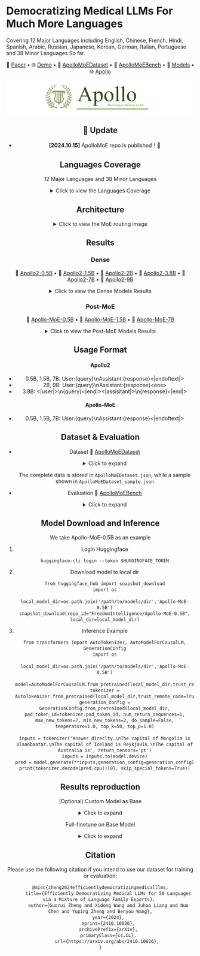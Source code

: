 # Democratizing Medical LLMs For Much More Languages

Covering 12 Major Languages including English, Chinese, French, Hindi, Spanish, Arabic, Russian, Japanese, Korean, German, Italian, Portuguese and 38 Minor Languages So far.
<center>



<p align="center">
   📃 <a href="https://arxiv.org/abs/2410.10626" target="_blank">Paper</a> • 🌐 <a href="" target="_blank">Demo</a> • 🤗 <a href="https://huggingface.co/datasets/FreedomIntelligence/ApolloMoEDataset" target="_blank">ApolloMoEDataset</a> • 🤗 <a href="https://huggingface.co/datasets/FreedomIntelligence/ApolloMoEBench" target="_blank">ApolloMoEBench</a>  • 🤗 <a href="https://huggingface.co/collections/FreedomIntelligence/apollomoe-and-apollo2-670ddebe3bb1ba1aebabbf2c" target="_blank">Models</a> • 🌐 <a href="https://github.com/FreedomIntelligence/Apollo" target="_blank">Apollo</a>
</p>

![Apollo](assets/apollo_medium_final.png)

## 🌈 Update

* **[2024.10.15]** ApolloMoE repo is published！🎉


## Languages Coverage
12 Major Languages and 38 Minor Languages

<details>
  <summary>Click to view the Languages Coverage</summary>
   
   ![ApolloMoE](assets/languages.png)

</details>


## Architecture

<details>
  <summary>Click to view the MoE routing image</summary>

  ![ApolloMoE](/assets/hybrid_routing.png)

</details>

## Results

### Dense
   🤗 <a href="https://huggingface.co/FreedomIntelligence/Apollo2-0.5B" target="_blank">Apollo2-0.5B</a> • 🤗 <a href="https://huggingface.co/FreedomIntelligence/Apollo2-1.5B" target="_blank">Apollo2-1.5B</a> • 🤗 <a href="https://huggingface.co/FreedomIntelligence/Apollo2-2B" target="_blank">Apollo2-2B</a>  • 🤗 <a href="https://huggingface.co/FreedomIntelligence/Apollo2-3.8B" target="_blank">Apollo2-3.8B</a> • 🤗 <a href="https://huggingface.co/FreedomIntelligence/Apollo2-7B" target="_blank">Apollo2-7B</a>  • 🤗 <a href="https://huggingface.co/FreedomIntelligence/Apollo2-9B" target="_blank">Apollo2-9B</a>  
   
<details>
  <summary>Click to view the Dense Models Results</summary>
   
   ![ApolloMoE](assets/dense_results.png)

</details>

### Post-MoE
   🤗 <a href="https://huggingface.co/FreedomIntelligence/Apollo-MoE-0.5B" target="_blank">Apollo-MoE-0.5B</a>  • 🤗 <a href="https://huggingface.co/FreedomIntelligence/Apollo-MoE-1.5B" target="_blank">Apollo-MoE-1.5B</a>  • 🤗 <a href="https://huggingface.co/FreedomIntelligence/Apollo-MoE-7B" target="_blank">Apollo-MoE-7B</a>  
   
<details>
  <summary>Click to view the Post-MoE Models Results</summary>
   
   ![ApolloMoE](assets/post_moe_results.png)

</details>


## Usage Format
#### Apollo2
- 0.5B, 1.5B, 7B: User:{query}\nAssistant:{response}<|endoftext|>
- 2B, 9B: User:{query}\nAssistant:{response}\<eos\>
- 3.8B: <|user|>\n{query}<|end|><|assisitant|>\n{response}<|end|>

#### Apollo-MoE
- 0.5B, 1.5B, 7B: User:{query}\nAssistant:{response}<|endoftext|>

## Dataset & Evaluation

- Dataset
  🤗 <a href="https://huggingface.co/datasets/FreedomIntelligence/ApolloMoEDataset" target="_blank">ApolloMoEDataset</a>

   <details><summary>Click to expand</summary>

    ![ApolloMoE](assets/Dataset.png)

    - [Data category](https://huggingface.co/datasets/FreedomIntelligence/ApolloCorpus)


   </details>


   The complete data is stored in `ApolloMoEDataset.json`, while a sample shown in `ApolloMoEDataset_sample.json`
- Evaluation
  🤗 <a href="https://huggingface.co/datasets/FreedomIntelligence/ApolloMoEBench" target="_blank">ApolloMoEBench</a> 

   <details><summary>Click to expand</summary>
      
     - EN:
       - [MedQA-USMLE](https://huggingface.co/datasets/GBaker/MedQA-USMLE-4-options) 
       - [MedMCQA](https://huggingface.co/datasets/medmcqa/viewer/default/test)
       - [PubMedQA](https://huggingface.co/datasets/pubmed_qa): Because the results fluctuated too much, they were not used in the paper.
       - [MMLU-Medical](https://huggingface.co/datasets/cais/mmlu)
         - Clinical knowledge, Medical genetics, Anatomy, Professional medicine, College biology, College medicine
     - ZH:
       - [MedQA-MCMLE](https://huggingface.co/datasets/bigbio/med_qa/viewer/med_qa_zh_4options_bigbio_qa/test)
       - [CMB-single](https://huggingface.co/datasets/FreedomIntelligence/CMB): Not used in the paper
         - Randomly sample 2,000 multiple-choice questions with single answer.
       - [CMMLU-Medical](https://huggingface.co/datasets/haonan-li/cmmlu)
         - Anatomy, Clinical_knowledge, College_medicine, Genetics, Nutrition, Traditional_chinese_medicine, Virology
       - [CExam](https://github.com/williamliujl/CMExam): Not used in the paper
         - Randomly sample 2,000 multiple-choice questions


     - ES: [Head_qa](https://huggingface.co/datasets/head_qa)
     - FR:
       - [Frenchmedmcqa](https://github.com/qanastek/FrenchMedMCQA)
       - [MMLU_FR]
         - Clinical knowledge, Medical genetics, Anatomy, Professional medicine, College biology, College medicine
     - HI: [MMLU_HI](https://huggingface.co/datasets/FreedomIntelligence/MMLU_Hindi)
        - Clinical knowledge, Medical genetics, Anatomy, Professional medicine, College biology, College medicine
     - AR: [MMLU_AR](https://huggingface.co/datasets/FreedomIntelligence/MMLU_Arabic)
        - Clinical knowledge, Medical genetics, Anatomy, Professional medicine, College biology, College medicine
     - JA: [IgakuQA](https://github.com/jungokasai/IgakuQA)
     - KO: [KorMedMCQA](https://huggingface.co/datasets/sean0042/KorMedMCQA)
     - IT:
       - [MedExpQA](https://huggingface.co/datasets/HiTZ/MedExpQA)
       - [MMLU_IT]
         - Clinical knowledge, Medical genetics, Anatomy, Professional medicine, College biology, College medicine
     - DE: [BioInstructQA](https://huggingface.co/datasets/BioMistral/BioInstructQA): German part
     - PT: [BioInstructQA](https://huggingface.co/datasets/BioMistral/BioInstructQA): Portuguese part
     - RU: [RuMedBench](https://github.com/sb-ai-lab/MedBench)

      
      


   </details>

## Model Download and Inference
   We take Apollo-MoE-0.5B as an example
   1. Login Huggingface
      
       ```
       huggingface-cli login --token $HUGGINGFACE_TOKEN
       ```
       
   2. Download model to local dir
        
       ```
       from huggingface_hub import snapshot_download
       import os

       local_model_dir=os.path.join('/path/to/models/dir','Apollo-MoE-0.5B')
       snapshot_download(repo_id="FreedomIntelligence/Apollo-MoE-0.5B", local_dir=local_model_dir)
       ```
       
   3. Inference Example

      ```
      from transformers import AutoTokenizer, AutoModelForCausalLM, GenerationConfig
      import os
      
      local_model_dir=os.path.join('/path/to/models/dir','Apollo-MoE-0.5B')
      
      model=AutoModelForCausalLM.from_pretrained(local_model_dir,trust_remote_code=True)
      tokenizer = AutoTokenizer.from_pretrained(local_model_dir,trust_remote_code=True)
      generation_config = GenerationConfig.from_pretrained(local_model_dir, pad_token_id=tokenizer.pad_token_id, num_return_sequences=1, max_new_tokens=7, min_new_tokens=2, do_sample=False, temperature=1.0, top_k=50, top_p=1.0)
      
      inputs = tokenizer('Answer direclty.\nThe capital of Mongolia is Ulaanbaatar.\nThe capital of Iceland is Reykjavik.\nThe capital of Australia is', return_tensors='pt')
      inputs = inputs.to(model.device)
      pred = model.generate(**inputs,generation_config=generation_config)
      print(tokenizer.decode(pred.cpu()[0], skip_special_tokens=True))
      ```


   
## Results reproduction
   
   (Optional) Custom Model as Base
   
   <details><summary>Click to expand</summary>
      
   ```
      copy /path/to/your/configuration_upcycling_qwen2_moe.py /path/to/src/variants/moe_initilization/configuration_upcycling_qwen2_moe.py
      copy /path/to/your/modeling_upcycling_qwen2_moe.py /path/to/src/variants/moe_initilization/modeling_upcycling_qwen2_moe.py
      cd /path/to/src/variants/moe_initilization
      bash convert.sh
   ```

   </details>

   Full-finetune on Base Model
   
   <details><summary>Click to expand</summary>

   
   
   We take Apollo2-7B or Apollo-MoE-0.5B as examples

   
   1. Download and extract data:
      
      - Dowload Dataset and Benchmark firstly
      - Extract major or minor data part according to your needs:


      ```
      bash 0.extract_data.sh
      ```   
    
   2. Prepare test and dev data for specific model:
      - Create test data for with special token
        
       ```
       bash 1.data_process_test&dev.sh
       ```
    
   3. Prepare train data for specific model (Create tokenized data in advance):

    
      - You can adjust data Training order and Training Epoch in this step

       ```
       bash 2.data_process_train.sh
       ```
    
   4. Train the model

    
      - If you want to train in Multi Nodes please refer to ./src/sft/training_config/zero_multi.yaml


       ```
       bash 3.single_node_train.sh
       ```


   5. Evaluate your model: Generate score for benchmark
      
         ```
         bash 4.eval.sh
         ```

   </details>



##  Citation
Please use the following citation if you intend to use our dataset for training or evaluation:

```
@misc{zheng2024efficientlydemocratizingmedicalllms,
      title={Efficiently Democratizing Medical LLMs for 50 Languages via a Mixture of Language Family Experts}, 
      author={Guorui Zheng and Xidong Wang and Juhao Liang and Nuo Chen and Yuping Zheng and Benyou Wang},
      year={2024},
      eprint={2410.10626},
      archivePrefix={arXiv},
      primaryClass={cs.CL},
      url={https://arxiv.org/abs/2410.10626}, 
}
```

